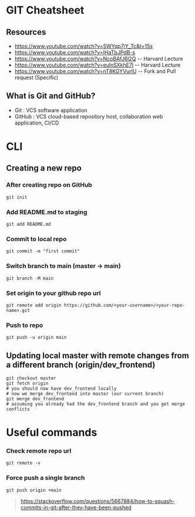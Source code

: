 # GIT Cheatsheet

## Resources
- https://www.youtube.com/watch?v=SWYqp7iY_Tc&t=15s
- https://www.youtube.com/watch?v=IHaTbJPdB-s  
- https://www.youtube.com/watch?v=NcoBAfJ6l2Q  -- Harvard Lecture
- https://www.youtube.com/watch?v=eulnSXkhE7I  -- Harvard Lecture
- https://www.youtube.com/watch?v=nT8KGYVurIU  -- Fork and Pull request (Specific)

## What is Git and GitHub?
- Git : VCS software application
- GitHub : VCS cloud-based repository host, collaboration web application, CI/CD

# CLI

## Creating a new repo

### After creating repo on GitHub
`git init`

### Add README.md to staging
`git add README.md`

### Commit to local repo
`git commit -m "first commit"`

### Switch branch to main (master -> main)
`git branch -M main`

### Set origin to your github repo url
`git remote add origin https://github.com/<your-username>/<your-repo-name>.git`

### Push to repo
`git push -u origin main`

## Updating local master with remote changes from a different branch (origin/dev_frontend)
```
git checkout master
git fetch origin
# you should now have dev_frontend locally
# now we merge dev_frontend into master (our current branch)
git merge dev_frontend 
# assuming you already had the dev_frontend branch and you get merge conflicts
```

# Useful commands
### Check remote repo url
`git remote -v`

### Force push a single branch
`git push origin +main`
> https://stackoverflow.com/questions/5667884/how-to-squash-commits-in-git-after-they-have-been-pushed

